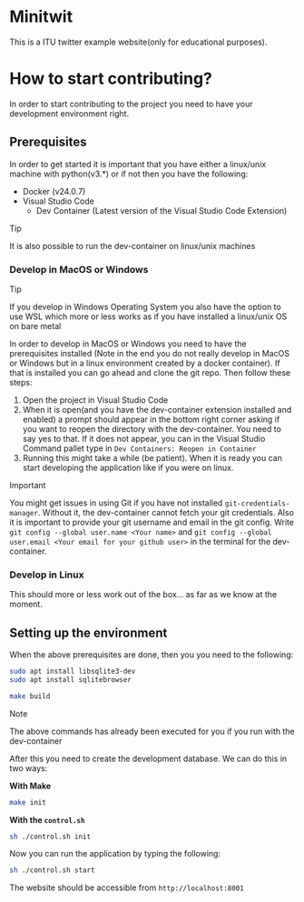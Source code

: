 # Minitwit
This is a ITU twitter example website(only for educational purposes).

# How to start contributing?
In order to start contributing to the project you need to have your development environment right.

## Prerequisites
In order to get started it is important that you have either a linux/unix machine with python(v3.*) or if not then you have the following:
- Docker (v24.0.7)
- Visual Studio Code
  - Dev Container (Latest version of the Visual Studio Code Extension)

> [!TIP]
> It is also possible to run the dev-container on linux/unix machines

### Develop in MacOS or Windows
> [!TIP]
> If you develop in Windows Operating System you also have the option to use WSL which more or less works as if you have installed a linux/unix OS on bare metal

In order to develop in MacOS or Windows you need to have the prerequisites installed (Note in the end you do not really develop in MacOS or Windows but in a linux environment created by a docker container). If that is installed you can go ahead and clone the git repo.
Then follow these steps:

1. Open the project in Visual Studio Code
2. When it is open(and you have the dev-container extension installed and enabled) a prompt should appear in the bottom right corner asking if you want to reopen the directory with the dev-container. You need to say yes to that.
If it does not appear, you can in the Visual Studio Command pallet type in `Dev Containers: Reopen in Container`
3. Running this might take a while (be patient). When it is ready you can start developing the application like if you were on linux.

> [!IMPORTANT]
> You might get issues in using Git if you have not installed `git-credentials-manager`. Without it, the dev-container cannot fetch your git credentials. Also it is important to provide your git username and email in the git config. Write `git config --global user.name <Your name>` and `git config --global user.email <Your email for your github user>` in the terminal for the dev-container.

### Develop in Linux
This should more or less work out of the box... as far as we know at the moment.

## Setting up the environment
When the above prerequisites are done, then you you need to the following:
```bash
sudo apt install libsqlite3-dev
sudo apt install sqlitebrowser

make build
```
> [!NOTE]
> The above commands has already been executed for you if you run with the dev-container

After this you need to create the development database. We can do this in two ways:

**With Make**

```bash
make init
```

**With the `control.sh`**
```bash
sh ./control.sh init
```

Now you can run the application by typing the following:
```bash
sh ./control.sh start
```

The website should be accessible from `http://localhost:8001`

